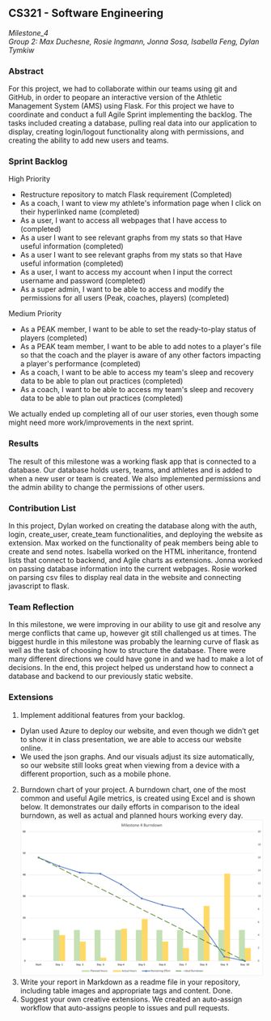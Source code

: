## CS321 - Software Engineering
*Milestone_4*<br>
*Group 2: Max Duchesne, Rosie Ingmann, Jonna Sosa, Isabella Feng, Dylan Tymkiw*

### Abstract
For this project, we had to collaborate within our teams using git and GitHub, in order to peopare an interactive version of the Athletic Management System (AMS) using Flask. For this project we have to coordinate and conduct a full Agile Sprint implementing the backlog. The tasks included creating a database, pulling real data into our application to display, creating login/logout functionality along with permissions, and creating the ability to add new users and teams. 

### Sprint Backlog
High Priority
- Restructure repository to match Flask requirement (Completed)
- As a coach, I want to view my athlete's information page when I click on their hyperlinked name (completed)
- As a user, I want to access all webpages that I have access to (completed)
- As a user I want to see relevant graphs from my stats so that Have useful information (completed)
- As a user I want to see relevant graphs from my stats so that Have useful information (completed)
- As a user, I want to access my account when I input the correct username and password (completed)
- As a super admin, I want to be able to access and modify the permissions for all users (Peak, coaches, players) (completed)

Medium Priority
- As a PEAK member, I want to be able to set the ready-to-play status of players (completed)
- As a PEAK team member, I want to be able to add notes to a player's file so that the coach and the player is aware of any other factors impacting a player's performance (completed)
- As a coach, I want to be able to access my team's sleep and recovery data to be able to plan out practices (completed)
- As a coach, I want to be able to access my team's sleep and recovery data to be able to plan out practices (completed)

We actually ended up completing all of our user stories, even though some might need more work/improvements in the next sprint.


### Results
The result of this milestone was a working flask app that is connected to a database. Our database holds users, teams, and athletes and is added to when a new user or team is created. We also implemented permissions and the admin ability to change the permissions of other users. 

### Contribution List
In this project, Dylan worked on creating the database along with the auth, login, create_user, create_team functionalities, and deploying the website as extension. Max worked on the functionality of peak members being able to create and send notes. Isabella worked on the HTML inheritance, frontend lists that connect to backend, and Agile charts as extensions. Jonna worked on passing database information into the current webpages. Rosie worked on parsing csv files to display real data in the website and connecting javascript to flask. 

### Team Reflection
In this milestone, we were improving in our ability to use git and resolve any merge conflicts that came up, however git still challenged us at times. The biggest hurdle in this milestone was probably the learning curve of flask as well as the task of choosing how to structure the database. There were many different directions we could have gone in and we had to make a lot of decisions. In the end, this project helped us understand how to connect a database and backend to our previously static website.

### Extensions
1. Implement additional features from your backlog.
- Dylan used Azure to deploy our website, and even though we didn’t get to show it in class presentation, we are able to access our website online.
- We used the json graphs. And our visuals adjust its size automatically, so our website still looks great when viewing from a device with a different proportion, such as a mobile phone. 
2. Burndown chart of your project. 
A burndown chart, one of the most common and useful Agile metrics, is created using Excel and is shown below. It demonstrates our daily efforts in comparison to the ideal burndown, as well as actual and planned hours working every day.
![extension 2](/website/static/assets/report_images/extension2.png)
3. Write your report in Markdown as a readme file in your repository, including table images and appropriate tags and content.
Done.
4. Suggest your own creative extensions. 
We created an auto-assign workflow that auto-assigns people to issues and pull requests.


